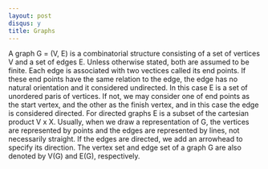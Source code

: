 ```yaml
---
layout: post
disqus: y
title: Graphs
---
```

A graph G = (V, E) is a combinatorial structure consisting of a set of vertices V and a set of edges E. Unless otherwise stated, both are assumed to be finite. Each edge is associated with two vectices called its end points. If these end points have the same relation to the edge, the edge has no natural orientation and it considered undirected. In this case E is a set of unordered paris of vertices.
If not, we may consider one of end points as the start vertex, and the other as the finish vertex, and in this case the edge is considered directed. For directed graphs E is a subset of the cartesian product V x X.
Usually, when we draw a representation of G, the vertices are represented by points and the edges are represented by lines, not necessarily straight. If the edges are directed, we add an arrowhead to specify its direction. The vertex set and edge set of a graph G are also denoted by V(G) and E(G), respectively.
